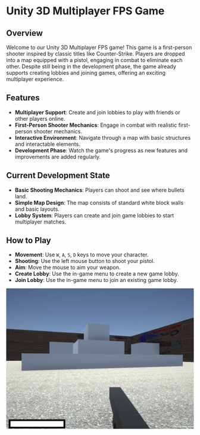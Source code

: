 # Unity 3D Multiplayer FPS Game

## Overview

Welcome to our Unity 3D Multiplayer FPS game! This game is a first-person shooter inspired by classic titles like Counter-Strike. Players are dropped into a map equipped with a pistol, engaging in combat to eliminate each other. Despite still being in the development phase, the game already supports creating lobbies and joining games, offering an exciting multiplayer experience.

## Features

- **Multiplayer Support**: Create and join lobbies to play with friends or other players online.
- **First-Person Shooter Mechanics**: Engage in combat with realistic first-person shooter mechanics.
- **Interactive Environment**: Navigate through a map with basic structures and interactable elements.
- **Development Phase**: Watch the game's progress as new features and improvements are added regularly.

## Current Development State

- **Basic Shooting Mechanics**: Players can shoot and see where bullets land.
- **Simple Map Design**: The map consists of standard white block walls and basic layouts.
- **Lobby System**: Players can create and join game lobbies to start multiplayer matches.

## How to Play

- **Movement**: Use `W`, `A`, `S`, `D` keys to move your character.
- **Shooting**: Use the left mouse button to shoot your pistol.
- **Aim**: Move the mouse to aim your weapon.
- **Create Lobby**: Use the in-game menu to create a new game lobby.
- **Join Lobby**: Use the in-game menu to join an existing game lobby.

![Game Screenshot](Assets/gameimage.png)
